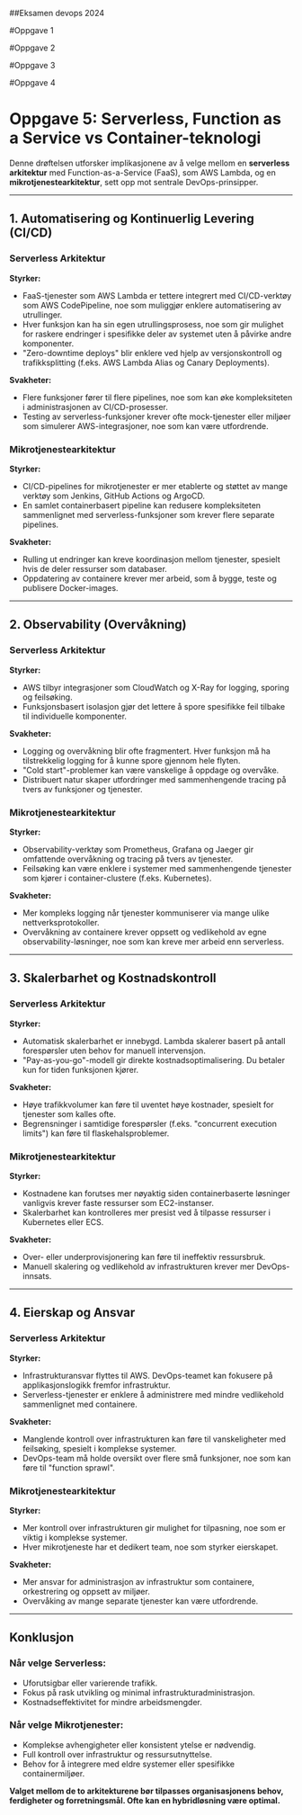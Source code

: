 ##Eksamen devops 2024

#Oppgave 1


#Oppgave 2


#Oppgave 3


#Oppgave 4




# Oppgave 5: Serverless, Function as a Service vs Container-teknologi

Denne drøftelsen utforsker implikasjonene av å velge mellom en **serverless arkitektur** med Function-as-a-Service (FaaS), som AWS Lambda, og en **mikrotjenestearkitektur**, sett opp mot sentrale DevOps-prinsipper.

---

## 1. Automatisering og Kontinuerlig Levering (CI/CD)

### Serverless Arkitektur
**Styrker:**
- FaaS-tjenester som AWS Lambda er tettere integrert med CI/CD-verktøy som AWS CodePipeline, noe som muliggjør enklere automatisering av utrullinger.
- Hver funksjon kan ha sin egen utrullingsprosess, noe som gir mulighet for raskere endringer i spesifikke deler av systemet uten å påvirke andre komponenter.
- "Zero-downtime deploys" blir enklere ved hjelp av versjonskontroll og trafikksplitting (f.eks. AWS Lambda Alias og Canary Deployments).

**Svakheter:**
- Flere funksjoner fører til flere pipelines, noe som kan øke kompleksiteten i administrasjonen av CI/CD-prosesser.
- Testing av serverless-funksjoner krever ofte mock-tjenester eller miljøer som simulerer AWS-integrasjoner, noe som kan være utfordrende.

### Mikrotjenestearkitektur
**Styrker:**
- CI/CD-pipelines for mikrotjenester er mer etablerte og støttet av mange verktøy som Jenkins, GitHub Actions og ArgoCD.
- En samlet containerbasert pipeline kan redusere kompleksiteten sammenlignet med serverless-funksjoner som krever flere separate pipelines.

**Svakheter:**
- Rulling ut endringer kan kreve koordinasjon mellom tjenester, spesielt hvis de deler ressurser som databaser.
- Oppdatering av containere krever mer arbeid, som å bygge, teste og publisere Docker-images.

---

## 2. Observability (Overvåkning)

### Serverless Arkitektur
**Styrker:**
- AWS tilbyr integrasjoner som CloudWatch og X-Ray for logging, sporing og feilsøking.
- Funksjonsbasert isolasjon gjør det lettere å spore spesifikke feil tilbake til individuelle komponenter.

**Svakheter:**
- Logging og overvåkning blir ofte fragmentert. Hver funksjon må ha tilstrekkelig logging for å kunne spore gjennom hele flyten.
- "Cold start"-problemer kan være vanskelige å oppdage og overvåke.
- Distribuert natur skaper utfordringer med sammenhengende tracing på tvers av funksjoner og tjenester.

### Mikrotjenestearkitektur
**Styrker:**
- Observability-verktøy som Prometheus, Grafana og Jaeger gir omfattende overvåkning og tracing på tvers av tjenester.
- Feilsøking kan være enklere i systemer med sammenhengende tjenester som kjører i container-clustere (f.eks. Kubernetes).

**Svakheter:**
- Mer kompleks logging når tjenester kommuniserer via mange ulike nettverksprotokoller.
- Overvåkning av containere krever oppsett og vedlikehold av egne observability-løsninger, noe som kan kreve mer arbeid enn serverless.

---

## 3. Skalerbarhet og Kostnadskontroll

### Serverless Arkitektur
**Styrker:**
- Automatisk skalerbarhet er innebygd. Lambda skalerer basert på antall forespørsler uten behov for manuell intervensjon.
- "Pay-as-you-go"-modell gir direkte kostnadsoptimalisering. Du betaler kun for tiden funksjonen kjører.

**Svakheter:**
- Høye trafikkvolumer kan føre til uventet høye kostnader, spesielt for tjenester som kalles ofte.
- Begrensninger i samtidige forespørsler (f.eks. "concurrent execution limits") kan føre til flaskehalsproblemer.

### Mikrotjenestearkitektur
**Styrker:**
- Kostnadene kan forutses mer nøyaktig siden containerbaserte løsninger vanligvis krever faste ressurser som EC2-instanser.
- Skalerbarhet kan kontrolleres mer presist ved å tilpasse ressurser i Kubernetes eller ECS.

**Svakheter:**
- Over- eller underprovisjonering kan føre til ineffektiv ressursbruk.
- Manuell skalering og vedlikehold av infrastrukturen krever mer DevOps-innsats.

---

## 4. Eierskap og Ansvar

### Serverless Arkitektur
**Styrker:**
- Infrastrukturansvar flyttes til AWS. DevOps-teamet kan fokusere på applikasjonslogikk fremfor infrastruktur.
- Serverless-tjenester er enklere å administrere med mindre vedlikehold sammenlignet med containere.

**Svakheter:**
- Manglende kontroll over infrastrukturen kan føre til vanskeligheter med feilsøking, spesielt i komplekse systemer.
- DevOps-team må holde oversikt over flere små funksjoner, noe som kan føre til "function sprawl".

### Mikrotjenestearkitektur
**Styrker:**
- Mer kontroll over infrastrukturen gir mulighet for tilpasning, noe som er viktig i komplekse systemer.
- Hver mikrotjeneste har et dedikert team, noe som styrker eierskapet.

**Svakheter:**
- Mer ansvar for administrasjon av infrastruktur som containere, orkestrering og oppsett av miljøer.
- Overvåking av mange separate tjenester kan være utfordrende.

---

## Konklusjon

### Når velge **Serverless**:
- Uforutsigbar eller varierende trafikk.
- Fokus på rask utvikling og minimal infrastrukturadministrasjon.
- Kostnadseffektivitet for mindre arbeidsmengder.

### Når velge **Mikrotjenester**:
- Komplekse avhengigheter eller konsistent ytelse er nødvendig.
- Full kontroll over infrastruktur og ressursutnyttelse.
- Behov for å integrere med eldre systemer eller spesifikke containermiljøer.

**Valget mellom de to arkitekturene bør tilpasses organisasjonens behov, ferdigheter og forretningsmål. Ofte kan en hybridløsning være optimal.**
